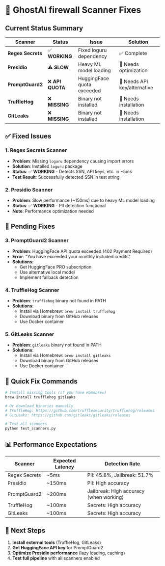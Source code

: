 # 🔧 GhostAI firewall Scanner Fixes

## Current Status Summary

| Scanner | Status | Issue | Solution |
|---------|--------|-------|----------|
| **Regex Secrets** | ✅ **WORKING** | Fixed loguru dependency | ✅ Complete |
| **Presidio** | ⚠️ **SLOW** | Heavy ML model loading | 🔄 Needs optimization |
| **PromptGuard2** | ❌ **API QUOTA** | HuggingFace quota exceeded | 🔄 Needs API key/alternative |
| **TruffleHog** | ❌ **MISSING** | Binary not installed | 🔄 Needs installation |
| **GitLeaks** | ❌ **MISSING** | Binary not installed | 🔄 Needs installation |

## ✅ Fixed Issues

### 1. Regex Secrets Scanner
- **Problem**: Missing `loguru` dependency causing import errors
- **Solution**: Installed `loguru` package
- **Status**: ✅ **WORKING** - Detects SSN, API keys, etc. in ~5ms
- **Test Result**: Successfully detected SSN in test string

### 2. Presidio Scanner  
- **Problem**: Slow performance (~150ms) due to heavy ML model loading
- **Status**: ✅ **WORKING** - PII detection functional
- **Note**: Performance optimization needed

## 🔄 Pending Fixes

### 3. PromptGuard2 Scanner
- **Problem**: HuggingFace API quota exceeded (402 Payment Required)
- **Error**: "You have exceeded your monthly included credits"
- **Solutions**:
  - Get HuggingFace PRO subscription
  - Use alternative local model
  - Implement fallback detection

### 4. TruffleHog Scanner
- **Problem**: `trufflehog` binary not found in PATH
- **Solutions**:
  - Install via Homebrew: `brew install trufflehog`
  - Download binary from GitHub releases
  - Use Docker container

### 5. GitLeaks Scanner
- **Problem**: `gitleaks` binary not found in PATH
- **Solutions**:
  - Install via Homebrew: `brew install gitleaks`
  - Download binary from GitHub releases
  - Use Docker container

## 🚀 Quick Fix Commands

```bash
# Install missing tools (if you have Homebrew)
brew install trufflehog gitleaks

# Or download binaries manually
# TruffleHog: https://github.com/trufflesecurity/trufflehog/releases
# GitLeaks: https://github.com/gitleaks/gitleaks/releases

# Test all scanners
python test_scanners.py
```

## 📊 Performance Expectations

| Scanner | Expected Latency | Detection Rate |
|---------|------------------|----------------|
| Regex Secrets | ~5ms | PII: 45.8%, Jailbreak: 51.7% |
| Presidio | ~150ms | PII: High accuracy |
| PromptGuard2 | ~200ms | Jailbreak: High accuracy (when working) |
| TruffleHog | ~100ms | Secrets: High accuracy |
| GitLeaks | ~100ms | Secrets: High accuracy |

## 🎯 Next Steps

1. **Install external tools** (TruffleHog, GitLeaks)
2. **Get HuggingFace API key** for PromptGuard2
3. **Optimize Presidio performance** (lazy loading, caching)
4. **Test full pipeline** with all scanners enabled
